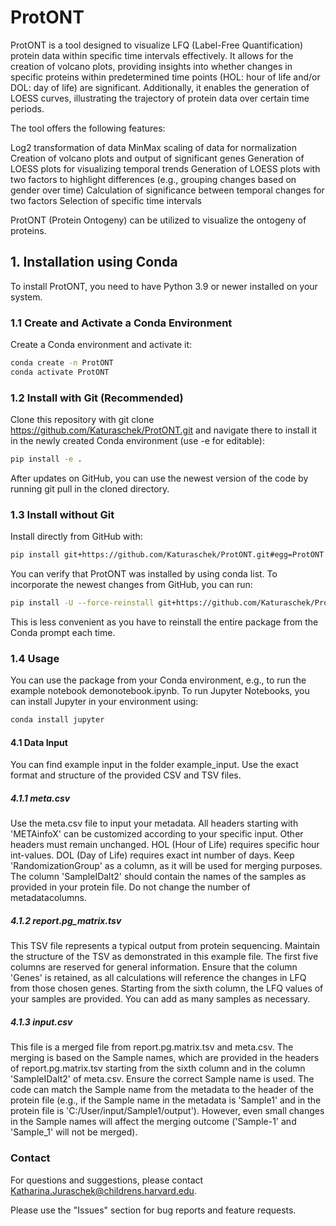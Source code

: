 # ProtONT 
ProtONT is a tool designed to visualize LFQ (Label-Free Quantification) protein data within specific time intervals effectively. It allows for the creation of volcano plots, providing insights into whether changes in specific proteins within predetermined time points (HOL: hour of life and/or DOL: day of life) are significant. Additionally, it enables the generation of LOESS curves, illustrating the trajectory of protein data over certain time periods.

The tool offers the following features:

Log2 transformation of data
MinMax scaling of data for normalization
Creation of volcano plots and output of significant genes
Generation of LOESS plots for visualizing temporal trends
Generation of LOESS plots with two factors to highlight differences (e.g., grouping changes based on gender over time)
Calculation of significance between temporal changes for two factors
Selection of specific time intervals

ProtONT (Protein Ontogeny) can be utilized to visualize the ontogeny of proteins.

## 1. Installation using Conda

To install ProtONT, you need to have Python 3.9 or newer installed on your system.

### 1.1 Create and Activate a Conda Environment

Create a Conda environment and activate it:

```bash
conda create -n ProtONT
conda activate ProtONT
```

### 1.2 Install with Git (Recommended)

Clone this repository with git clone https://github.com/Katuraschek/ProtONT.git and navigate there to install it in the newly created Conda environment (use -e for editable):

```bash
pip install -e .
```

After updates on GitHub, you can use the newest version of the code by running git pull in the cloned directory.

### 1.3 Install without Git

Install directly from GitHub with:

```bash
pip install git+https://github.com/Katuraschek/ProtONT.git#egg=ProtONT
```

You can verify that ProtONT was installed by using conda list. To incorporate the newest changes from GitHub, you can run:

```bash
pip install -U --force-reinstall git+https://github.com/Katuraschek/ProtONT.git#egg=ProtONT
```

This is less convenient as you have to reinstall the entire package from the Conda prompt each time.

### 1.4 Usage

You can use the package from your Conda environment, e.g., to run the example notebook demonotebook.ipynb. To run Jupyter Notebooks, you can install Jupyter in your environment using:

```bash
conda install jupyter
```

#### 4.1 Data Input
You can find example input in the folder example_input. Use the exact format and structure of the provided CSV and TSV files. 

##### 4.1.1 meta.csv
Use the meta.csv file to input your metadata. All headers starting with 'METAinfoX' can be customized according to your specific input. Other headers must remain unchanged. HOL (Hour of Life) requires specific hour int-values. DOL (Day of Life) requires exact int number of days. Keep 'RandomizationGroup' as a column, as it will be used for merging purposes. The column 'SampleIDalt2' should contain the names of the samples as provided in your protein file. Do not change the number of metadatacolumns.

##### 4.1.2 report.pg_matrix.tsv
This TSV file represents a typical output from protein sequencing. Maintain the structure of the TSV as demonstrated in this example file. The first five columns are reserved for general information. Ensure that the column 'Genes' is retained, as all calculations will reference the changes in LFQ from those chosen genes. Starting from the sixth column, the LFQ values of your samples are provided. You can add as many samples as necessary.

##### 4.1.3 input.csv
This file is a merged file from report.pg.matrix.tsv and meta.csv. The merging is based on the Sample names, which are provided in the headers of report.pg.matrix.tsv starting from the sixth column and in the column 'SampleIDalt2' of meta.csv. Ensure the correct Sample name is used. The code can match the Sample name from the metadata to the header of the protein file (e.g., if the Sample name in the metadata is 'Sample1' and in the protein file is 'C:/User/input/Sample1/output'). However, even small changes in the Sample names will affect the merging outcome ('Sample-1' and 'Sample_1' will not be merged). 

### Contact

For questions and suggestions, please contact Katharina.Juraschek@childrens.harvard.edu.

Please use the "Issues" section for bug reports and feature requests.
